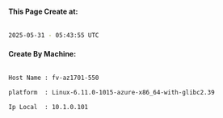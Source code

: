 
   
#### This Page Create at:

```bash

2025-05-31 - 05:43:55 UTC

```

#### Create By Machine:

```bash

Host Name : fv-az1701-550

platform  : Linux-6.11.0-1015-azure-x86_64-with-glibc2.39

Ip Local  : 10.1.0.101

```


